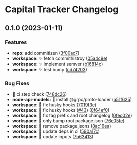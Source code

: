 # Capital Tracker Changelog

## 0.1.0 (2023-01-11)


### Features

* **repo:** add commitizen ([3f00ac7](https://github.com/clemenscodes/capitaltracker/commit/3f00ac77c65365c3c7cdb6271e2037ce70bbb624))
* **workspace:** :sparkles: fetch commithistroy ([05a4c9e](https://github.com/clemenscodes/capitaltracker/commit/05a4c9e78b56dc25726db110c7d7a183fbc5ffb3))
* **workspace:** :sparkles: implement semver ([b16814c](https://github.com/clemenscodes/capitaltracker/commit/b16814cbd9526c763bb1c3fcda0c26dde3cfac82))
* **workspace:** :sparkles: test bump ([cd74203](https://github.com/clemenscodes/capitaltracker/commit/cd7420335576d2c7254b96d4e9d6f045ab96b1f7))


### Bug Fixes

* :bug: ci step check ([748dc26](https://github.com/clemenscodes/capitaltracker/commit/748dc2657213ed6f861a422d86e1d2af78c102f0))
* **node-api-models:** :bug: install @grpc/proto-loader ([a51f625](https://github.com/clemenscodes/capitaltracker/commit/a51f6253949a9512f22d8ca03355ac01fc48648a))
* **workspace:** :bug: fix husky hooks ([7019f3e](https://github.com/clemenscodes/capitaltracker/commit/7019f3eb61ab0014b0e88c47a5bdc6361a2977d1))
* **workspace:** :bug: fix husky hooks ([#43](https://github.com/clemenscodes/capitaltracker/issues/43)) ([8f64ef0](https://github.com/clemenscodes/capitaltracker/commit/8f64ef02946eaa6b2303b82029bc7f8937089023))
* **workspace:** :bug: fix tag prefix and root changelog ([0fec02e](https://github.com/clemenscodes/capitaltracker/commit/0fec02eb46a8bd884acabf16e8544bcba5d9d435))
* **workspace:** :bug: only bump root package.json ([76c05fe](https://github.com/clemenscodes/capitaltracker/commit/76c05fecd5c7f5be743c378f09badb2850bc1355))
* **workspace:** :bug: remove package.jsons ([8ac16ea](https://github.com/clemenscodes/capitaltracker/commit/8ac16ea81e39bf58bf2511e4b607c84541b43c18))
* **workspace:** :bug: update deps in ci ([590a17c](https://github.com/clemenscodes/capitaltracker/commit/590a17c548ce50ee94a07b15787ce52853e22a99))
* **workspace:** :bug: update inputs ([7b63413](https://github.com/clemenscodes/capitaltracker/commit/7b63413eb738a5c88403e4f6bf7d82bf771c9107))
